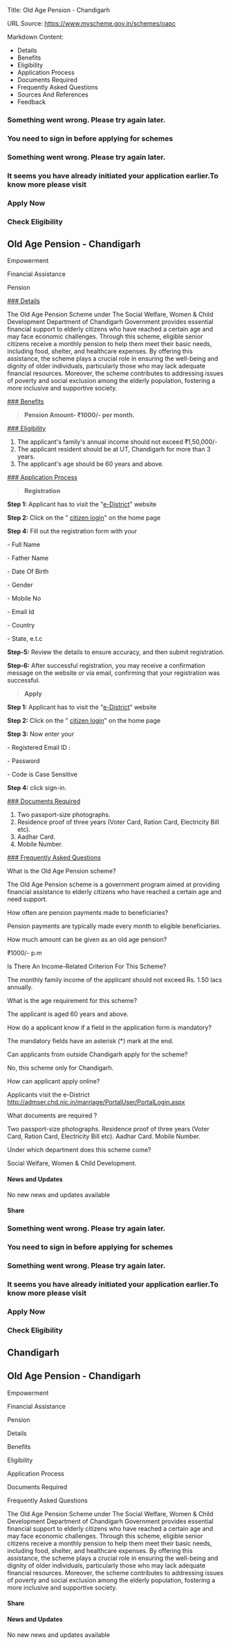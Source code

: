 Title: Old Age Pension - Chandigarh

URL Source: https://www.myscheme.gov.in/schemes/oapc

Markdown Content:
*   Details
*   Benefits
*   Eligibility
*   Application Process
*   Documents Required
*   Frequently Asked Questions
*   Sources And References
*   Feedback

### Something went wrong. Please try again later.

### 

### You need to sign in before applying for schemes

### Something went wrong. Please try again later.

### It seems you have already initiated your application earlier.To know more please visit

### Apply Now

### Check Eligibility

Old Age Pension - Chandigarh
----------------------------

Empowerment

Financial Assistance

Pension

[### Details](https://www.myscheme.gov.in/schemes/oapc#details)

The Old Age Pension Scheme under The Social Welfare, Women & Child Development Department of Chandigarh Government provides essential financial support to elderly citizens who have reached a certain age and may face economic challenges. Through this scheme, eligible senior citizens receive a monthly pension to help them meet their basic needs, including food, shelter, and healthcare expenses. By offering this assistance, the scheme plays a crucial role in ensuring the well-being and dignity of older individuals, particularly those who may lack adequate financial resources. Moreover, the scheme contributes to addressing issues of poverty and social exclusion among the elderly population, fostering a more inclusive and supportive society.

[### Benefits](https://www.myscheme.gov.in/schemes/oapc#benefits)

> **Pension Amount- ₹1000/- per month.**

[### Eligibility](https://www.myscheme.gov.in/schemes/oapc#eligibility)

1.  The applicant's family's annual income should not exceed ₹1,50,000/-
2.  The applicant resident should be at UT, Chandigarh for more than 3 years.
3.  The applicant's age should be 60 years and above.

[### Application Process](https://www.myscheme.gov.in/schemes/oapc#application-process)

> **Registration**

**Step 1:** Applicant has to visit the "[e-District](http://chdservices.gov.in/main.aspx)" website

**Step 2:** Click on the " [citizen login](http://admser.chd.nic.in/marriage/PortalUser/PortalLogin.aspx)" on the home page

**Step 4:** Fill out the registration form with your

\- Full Name

\- Father Name

\- Date Of Birth

\- Gender

\- Mobile No

\- Email Id

\- Country

\- State, e.t.c

**Step-5:** Review the details to ensure accuracy, and then submit registration.

**Step-6:** After successful registration, you may receive a confirmation message on the website or via email, confirming that your registration was successful.

> **Apply**

**Step 1:** Applicant has to visit the "[e-District](http://chdservices.gov.in/main.aspx)" website

**Step 2:** Click on the " [citizen login](http://admser.chd.nic.in/marriage/PortalUser/PortalLogin.aspx)" on the home page

**Step 3:** Now enter your

\- Registered Email ID :

\- Password

\- Code is Case Sensitive

**Step 4:** click sign-in.

[### Documents Required](https://www.myscheme.gov.in/schemes/oapc#documents-required)

1.  Two passport-size photographs.
2.  Residence proof of three years (Voter Card, Ration Card, Electricity Bill etc).
3.  Aadhar Card.
4.  Mobile Number.

[### Frequently Asked Questions](https://www.myscheme.gov.in/schemes/oapc#faqs)

What is the Old Age Pension scheme?

The Old Age Pension scheme is a government program aimed at providing financial assistance to elderly citizens who have reached a certain age and need support.

How often are pension payments made to beneficiaries?

Pension payments are typically made every month to eligible beneficiaries.

How much amount can be given as an old age pension?

₹1000/- p.m

Is There An Income-Related Criterion For This Scheme?

The monthly family income of the applicant should not exceed Rs. 1.50 lacs annually.

What is the age requirement for this scheme?

The applicant is aged 60 years and above.

How do a applicant know if a field in the application form is mandatory?

The mandatory fields have an asterisk (\*) mark at the end.

Can applicants from outside Chandigarh apply for the scheme?

No, this scheme only for Chandigarh.

How can applicant apply online?

Applicants visit the e-District http://admser.chd.nic.in/marriage/PortalUser/PortalLogin.aspx

What documents are required ?

Two passport-size photographs. Residence proof of three years (Voter Card, Ration Card, Electricity Bill etc). Aadhar Card. Mobile Number.

Under which department does this scheme come?

Social Welfare, Women & Child Development.

#### News and Updates

No new news and updates available

#### Share

### Something went wrong. Please try again later.

### 

### You need to sign in before applying for schemes

### Something went wrong. Please try again later.

### It seems you have already initiated your application earlier.To know more please visit

### Apply Now

### Check Eligibility

Chandigarh
----------

Old Age Pension - Chandigarh
----------------------------

Empowerment

Financial Assistance

Pension

Details

Benefits

Eligibility

Application Process

Documents Required

Frequently Asked Questions

The Old Age Pension Scheme under The Social Welfare, Women & Child Development Department of Chandigarh Government provides essential financial support to elderly citizens who have reached a certain age and may face economic challenges. Through this scheme, eligible senior citizens receive a monthly pension to help them meet their basic needs, including food, shelter, and healthcare expenses. By offering this assistance, the scheme plays a crucial role in ensuring the well-being and dignity of older individuals, particularly those who may lack adequate financial resources. Moreover, the scheme contributes to addressing issues of poverty and social exclusion among the elderly population, fostering a more inclusive and supportive society.

#### Share

#### News and Updates

No new news and updates available
